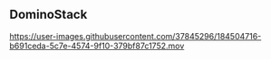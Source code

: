 
## DominoStack

https://user-images.githubusercontent.com/37845296/184504716-b691ceda-5c7e-4574-9f10-379bf87c1752.mov

